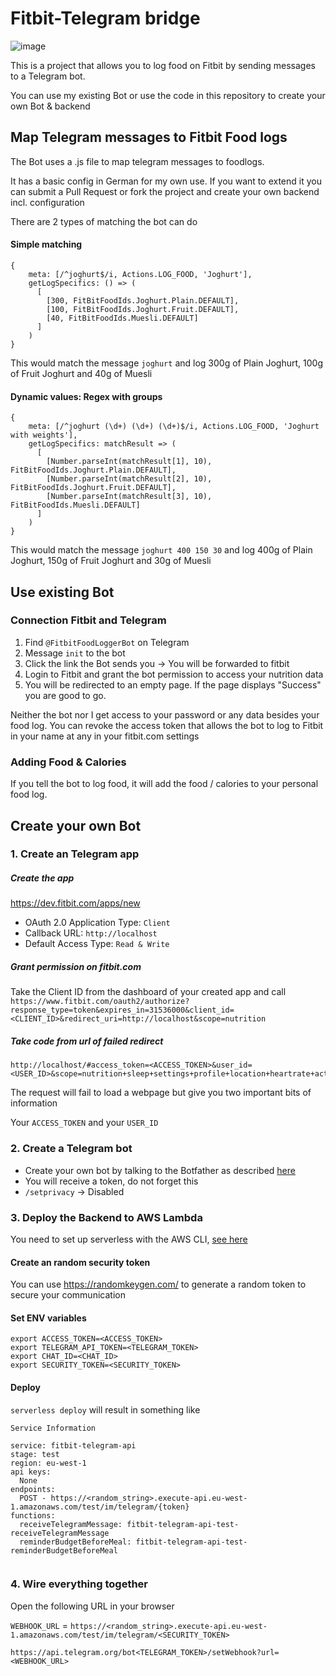 # Fitbit-Telegram bridge

![image](https://s3.eu-west-1.amazonaws.com/fitbit-telegram-bridge/ressources/IMG_2506.PNG)

This is a project that allows you to log food on Fitbit by sending messages to a Telegram bot.

You can use my existing Bot or use the code in this repository to create your own Bot & backend

## Map Telegram messages to Fitbit Food logs

The Bot uses a .js file to map telegram messages to foodlogs.

It has a basic config in German for my own use. If you want to extend it you can submit a Pull Request or fork the project and create your own backend incl. configuration

There are 2 types of matching the bot can do

#### Simple matching

```
{
    meta: [/^joghurt$/i, Actions.LOG_FOOD, 'Joghurt'],
    getLogSpecifics: () => (
      [
        [300, FitBitFoodIds.Joghurt.Plain.DEFAULT],
        [100, FitBitFoodIds.Joghurt.Fruit.DEFAULT],
        [40, FitBitFoodIds.Muesli.DEFAULT]
      ]
    )
}
```

This would match the message `joghurt` and log 300g of Plain Joghurt, 100g of Fruit Joghurt and 40g of Muesli


#### Dynamic values: Regex with groups

```
{
    meta: [/^joghurt (\d+) (\d+) (\d+)$/i, Actions.LOG_FOOD, 'Joghurt with weights'],
    getLogSpecifics: matchResult => (
      [
        [Number.parseInt(matchResult[1], 10), FitBitFoodIds.Joghurt.Plain.DEFAULT],
        [Number.parseInt(matchResult[2], 10), FitBitFoodIds.Joghurt.Fruit.DEFAULT],
        [Number.parseInt(matchResult[3], 10), FitBitFoodIds.Muesli.DEFAULT]
      ]
    )
}
```

This would match the message `joghurt 400 150 30` and log 400g of Plain Joghurt, 150g of Fruit Joghurt and 30g of Muesli 

## Use existing Bot

### Connection Fitbit and Telegram

1. Find `@FitbitFoodLoggerBot` on Telegram
2. Message `init` to the bot
3. Click the link the Bot sends you -> You will be forwarded to fitbit
4. Login to Fitbit and grant the bot permission to access your nutrition data
5. You will be redirected to an empty page. If the page displays "Success" you are good to go.

Neither the bot nor I get access to your password or any data besides your food log. You can revoke the access token that allows the bot to log to Fitbit in your name at any in your fitbit.com settings

### Adding Food & Calories

If you tell the bot to log food, it will add the food / calories to your personal food log.

## Create your own Bot

### 1. Create an Telegram app

##### Create the app

https://dev.fitbit.com/apps/new

* OAuth 2.0 Application Type: `Client`
* Callback URL: `http://localhost`
* Default Access Type: `Read & Write`


##### Grant permission on fitbit.com

Take the Client ID from the dashboard of your created app and call `https://www.fitbit.com/oauth2/authorize?response_type=token&expires_in=31536000&client_id=<CLIENT_ID>&redirect_uri=http://localhost&scope=nutrition`


##### Take code from url of failed redirect

```
http://localhost/#access_token=<ACCESS_TOKEN>&user_id=<USER_ID>&scope=nutrition+sleep+settings+profile+location+heartrate+activity+social+weight&token_type=Bearer&expires_in=31536000
```

The request will fail to load a webpage but give you two important bits of information

Your `ACCESS_TOKEN` and your `USER_ID`

### 2. Create a Telegram bot

- Create your own bot by talking to the Botfather as described [here](https://core.telegram.org/bots#6-botfather)
- You will receive a token, do not forget this
- `/setprivacy` -> Disabled

### 3. Deploy the Backend to AWS Lambda

You need to set up serverless with the AWS CLI, [see here](https://serverless.com/framework/docs/providers/aws/guide/quick-start/)

#### Create an random security token

You can use https://randomkeygen.com/ to generate a random token to secure your communication

#### Set ENV variables

```
export ACCESS_TOKEN=<ACCESS_TOKEN>
export TELEGRAM_API_TOKEN=<TELEGRAM_TOKEN>
export CHAT_ID=<CHAT_ID>
export SECURITY_TOKEN=<SECURITY_TOKEN>
```

#### Deploy

`serverless deploy` will result in something like

```
Service Information

service: fitbit-telegram-api
stage: test
region: eu-west-1
api keys:
  None
endpoints:
  POST - https://<random_string>.execute-api.eu-west-1.amazonaws.com/test/im/telegram/{token}
functions:
  receiveTelegramMessage: fitbit-telegram-api-test-receiveTelegramMessage
  reminderBudgetBeforeMeal: fitbit-telegram-api-test-reminderBudgetBeforeMeal
 
```

### 4. Wire everything together

Open the following URL in your browser

`WEBHOOK_URL` = `https://<random_string>.execute-api.eu-west-1.amazonaws.com/test/im/telegram/<SECURITY_TOKEN>`

`https://api.telegram.org/bot<TELEGRAM_TOKEN>/setWebhook?url=<WEBHOOK_URL>`
